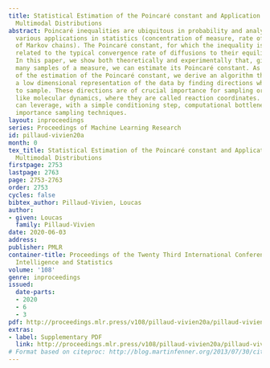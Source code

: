 ```yaml
---
title: Statistical Estimation of the Poincaré constant and Application to Sampling
  Multimodal Distributions
abstract: Poincaré inequalities are ubiquitous in probability and analysis and have
  various applications in statistics (concentration of measure, rate of convergence
  of Markov chains). The Poincaré constant, for which the inequality is tight, is
  related to the typical convergence rate of diffusions to their equilibrium measure.
  In this paper, we show both theoretically and experimentally that, given sufficiently
  many samples of a measure, we can estimate its Poincaré constant. As a by-product
  of the estimation of the Poincaré constant, we derive an algorithm that captures
  a low dimensional representation of the data by finding directions which are difficult
  to sample. These directions are of crucial importance for sampling or in fields
  like molecular dynamics, where they are called reaction coordinates. Their knowledge
  can leverage, with a simple conditioning step, computational bottlenecks by using
  importance sampling techniques.
layout: inproceedings
series: Proceedings of Machine Learning Research
id: pillaud-vivien20a
month: 0
tex_title: Statistical Estimation of the Poincaré constant and Application to Sampling
  Multimodal Distributions
firstpage: 2753
lastpage: 2763
page: 2753-2763
order: 2753
cycles: false
bibtex_author: Pillaud-Vivien, Loucas
author:
- given: Loucas
  family: Pillaud-Vivien
date: 2020-06-03
address: 
publisher: PMLR
container-title: Proceedings of the Twenty Third International Conference on Artificial
  Intelligence and Statistics
volume: '108'
genre: inproceedings
issued:
  date-parts:
  - 2020
  - 6
  - 3
pdf: http://proceedings.mlr.press/v108/pillaud-vivien20a/pillaud-vivien20a.pdf
extras:
- label: Supplementary PDF
  link: http://proceedings.mlr.press/v108/pillaud-vivien20a/pillaud-vivien20a-supp.pdf
# Format based on citeproc: http://blog.martinfenner.org/2013/07/30/citeproc-yaml-for-bibliographies/
---
```

